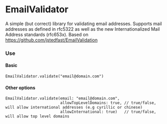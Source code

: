 EmailValidator
==============

A simple (but correct) library for validating email addresses. Supports mail addresses as defined in rfc5322 as well as the new Internationalized Mail Address standards (rfc653x). Based on https://github.com/jstedfast/EmailValidation

### Use

#### Basic
```
EmailValidator.validate("email@domain.com")

```

#### Other options

```
EmailValidator.validate(email: "email@domain.com",
                        allowTopLevelDomains: true, // true/false, will allow international addresses (e.g cyrillic or chinese)
                        allowInternational: true) 	// true/false, will allow top level domains
```

